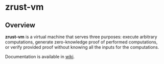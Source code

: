 # zrust-vm

## Overview

**zrust-vm** is a virtual machine that serves three purposes:
execute arbitrary computations,
generate zero-knowledge proof of performed computations,
or verify provided proof without knowing all the inputs for the computations.

Documentation is available in [wiki](#https://github.com/matter-labs/zrust-vm/wiki).
